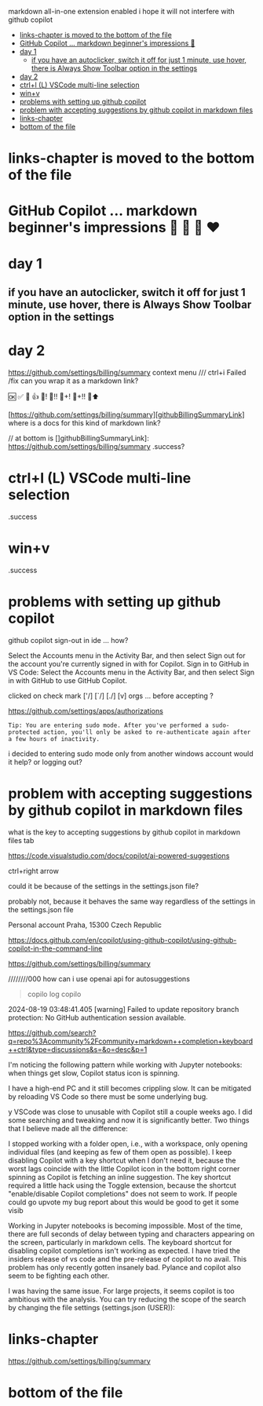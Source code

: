 

markdown all-in-one extension enabled
i hope it will not interfere with github copilot


- [links-chapter is moved to the bottom of the file](#links-chapter-is-moved-to-the-bottom-of-the-file)
- [GitHub Copilot ... markdown beginner's impressions 🧡](#github-copilot--markdown-beginners-impressions-)
- [day 1](#day-1)
	- [if you have an autoclicker, switch it off for just 1 minute, use hover, there is Always Show Toolbar option in the settings](#if-you-have-an-autoclicker-switch-it-off-for-just-1-minute-use-hover-there-is-always-show-toolbar-option-in-the-settings)
- [day 2](#day-2)
- [ctrl+l  (L)  VSCode multi-line selection](#ctrll--l--vscode-multi-line-selection)
- [win+v](#winv)
- [problems with setting up github copilot](#problems-with-setting-up-github-copilot)
- [problem with accepting suggestions by  github copilot in markdown files](#problem-with-accepting-suggestions-by--github-copilot-in-markdown-files)
- [links-chapter](#links-chapter)
- [bottom of the file](#bottom-of-the-file)



# links-chapter is moved to the bottom of the file



# GitHub Copilot ... markdown beginner's impressions 💚 💛 🧡 ❤️


# day 1

## if you have an autoclicker, switch it off for just 1 minute, use hover, there is Always Show Toolbar option in the settings 

# day 2



https://github.com/settings/billing/summary
context menu
/// ctrl+i Failed
/fix
can you wrap it as a markdown link?

:ok:
:white_check_mark:
:green_heart:
:+1:
💚!
💚!!
💚+!
💚+!!
💚⬆️






[https://github.com/settings/billing/summary][githubBillingSummaryLink]
where is a docs for this kind of markdown link?

// at bottom is []githubBillingSummaryLink]: https://github.com/settings/billing/summary
.success?

# ctrl+l  (L)  VSCode multi-line selection
.success


# win+v
.success



# problems with setting up github copilot


github copilot sign-out in ide ... how?

Select the Accounts menu in the Activity Bar, and then select Sign out for the account you're currently signed in with for Copilot. Sign in to GitHub in VS Code: Select the Accounts menu in the Activity Bar, and then select Sign in with GitHub to use GitHub Copilot.



clicked on check mark  ['/]  [`/]  [./] [v]  orgs  ... before accepting ?

https://github.com/settings/apps/authorizations

    Tip: You are entering sudo mode. After you've performed a sudo-protected action, you'll only be asked to re-authenticate again after a few hours of inactivity.

i decided to entering sudo mode only from another windows account
    would it help?
    or logging out?






# problem with accepting suggestions by  github copilot in markdown files

what is the key to  accepting suggestions by  github copilot in markdown files
tab

https://code.visualstudio.com/docs/copilot/ai-powered-suggestions

ctrl+right arrow


could it be because of the settings in the settings.json file?

probably not, because it behaves the same way regardless of the settings in the settings.json file




Personal account
Praha, 15300
Czech Republic



https://docs.github.com/en/copilot/using-github-copilot/using-github-copilot-in-the-command-line


https://github.com/settings/billing/summary



////////000 how can i use openai api for autosuggestions






>copilo log
>copilo


2024-08-19 03:48:41.405 [warning] Failed to update repository branch protection: No GitHub authentication session available.

https://github.com/search?q=repo%3Acommunity%2Fcommunity+markdown++completion+keyboard++ctrl&type=discussions&s=&o=desc&p=1


I'm noticing the following pattern while working with Jupyter notebooks: when things get slow, Copilot status icon is spinning.

I have a high-end PC and it still becomes crippling slow. It can be mitigated by reloading VS Code so there must be some underlying bug.

y VSCode was close to unusable with Copilot still a couple weeks ago. I did some searching and tweaking and now it is significantly better. Two things that I believe made all the difference:

I stopped working with a folder open, i.e., with a workspace, only opening individual files (and keeping as few of them open as possible).
I keep disabling Copilot with a key shortcut when I don't need it, because the worst lags coincide with the little Copilot icon in the bottom right corner spinning as Copilot is fetching an inline suggestion. The key shortcut required a little hack using the Toggle extension, because the shortcut "enable/disable Copilot completions" does not seem to work. If people could go upvote my bug report about this would be good to get it some visib

Working in Jupyter notebooks is becoming impossible. Most of the time, there are full seconds of delay between typing and characters appearing on the screen, particularly in markdown cells. The keyboard shortcut for disabling copilot completions isn't working as expected. I have tried the insiders release of vs code and the pre-release of copilot to no avail. This problem has only recently gotten insanely bad. Pylance and copilot also seem to be fighting each other.

I was having the same issue. For large projects, it seems copilot is too ambitious with the analysis. You can try reducing the scope of the search by changing the file settings (settings.json (USER)):


# links-chapter
 https://github.com/settings/billing/summary

# bottom of the file

[githubBillingSummaryLink]: https://github.com/settings/billing/summary